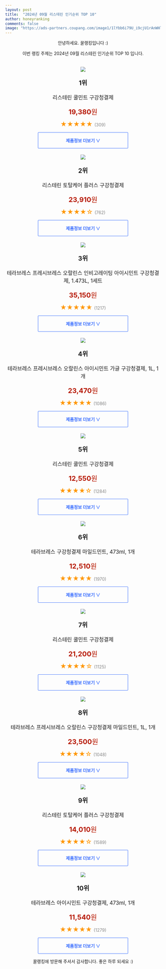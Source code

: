 ```yaml
---
layout: post
title:  "2024년 09월 리스테린 인기순위 TOP 10"
author: honeyranking
comments: false
image: "https://ads-partners.coupang.com/image1/1lYbb6i79U_i9cjU1rAnWHlgv8FgUYV_korPDISOGPENcsv5FH7InWkZYglzCBrRu-XDWNKeS0Fq7ha-2-LzfBAHX7mgwnMmcnL53OQIy4o4rJeEuf2wsySi3cb0xfPV_b-IvQ5ybIDjst09e4vFnUaZH8ebTYsJyKJN-o__wNmdzSAHKUdTweu39bfvLZzkv_wr6l-0kBE9ZbDr5-R3EzhpL71lH0wH9jahfbMAqnvPH1FdTSv0c15zTdYKKiQbGqGW0kECAO5rKTrpsFkybp4amIC4Y3-rfiuRDDu-2a73N8tw0mmV3Vr-"
---
```

<p style="text-align: center;">안녕하세요. 꿀랭킹입니다 :)</p>
<p style="text-align: center;">이번 랭킹 주제는 2024년 09월 리스테린 인기순위 TOP 10 입니다.</p><center><img src="https://ads-partners.coupang.com/image1/1lYbb6i79U_i9cjU1rAnWHlgv8FgUYV_korPDISOGPENcsv5FH7InWkZYglzCBrRu-XDWNKeS0Fq7ha-2-LzfBAHX7mgwnMmcnL53OQIy4o4rJeEuf2wsySi3cb0xfPV_b-IvQ5ybIDjst09e4vFnUaZH8ebTYsJyKJN-o__wNmdzSAHKUdTweu39bfvLZzkv_wr6l-0kBE9ZbDr5-R3EzhpL71lH0wH9jahfbMAqnvPH1FdTSv0c15zTdYKKiQbGqGW0kECAO5rKTrpsFkybp4amIC4Y3-rfiuRDDu-2a73N8tw0mmV3Vr-" style="margin-top:20px" /></center><p style="text-align: center; font-size: 20px"><b>1위</b></p><p style="text-align: center; font-size: 17px">리스테린 쿨민트 구강청결제</p><p style="text-align: center;"><span style="color: #b61800; font-size: 22px;"><b>19,380</b>원</span></p><p style="text-align: center;"><span style="color: #ff9600; font-size: 20px;">★★★★★ </span><span style="color: #878787;">(309)</span></p><center><a href="https://link.coupang.com/re/AFFSDP?lptag=AF3899140&subid=honeyrank&pageKey=6445744019&itemId=19026709518&vendorItemId=86128974289&traceid=V0-153-04fa4450d0dc7272&requestid=20240925090001024228407688&token=31850C%7CMIXED"><div style="font-size: 14px; display: inline-block; padding: 15px 90px; color: #346aff; border-radius: 2px; border: 1px solid #346aff; cursor: pointer;"><b>제품정보 더보기 &or;</b></div></a></center><center><img src="https://ads-partners.coupang.com/image1/GnIRjeZ1QMqzuzbKGh-knWYi0HUiDOqIUuTzkb4Amnjm0TCMWr3rysZ4eSvUmmB66YdmHx8QyI1_aBHQ9cBWcO55nC0376LV29XI-CCl1hKNlHG2CPAfRDRkQkndLk3RPJ8rPt9tCYkTnKWVvfh0L2zc_K-1hEONXdsOc4weIuWB8fT9ptaaybofeiIzsolXtTmZty5DluSTNHlAodqQ2rLT-pFEIVl2y2m7WwyGBB-xtKIV6OmUOG5iFLRDIxT4WklLF2Oerx1MLNDv2mGQBmGcZDmAjwCbRQlSitIut6qCR9frk4UN__Y=" style="margin-top:20px" /></center><p style="text-align: center; font-size: 20px"><b>2위</b></p><p style="text-align: center; font-size: 17px">리스테린 토탈케어 플러스 구강청결제</p><p style="text-align: center;"><span style="color: #b61800; font-size: 22px;"><b>23,910</b>원</span></p><p style="text-align: center;"><span style="color: #ff9600; font-size: 20px;">★★★★☆ </span><span style="color: #878787;">(762)</span></p><center><a href="https://link.coupang.com/re/AFFSDP?lptag=AF3899140&subid=honeyrank&pageKey=5441190&itemId=720552357&vendorItemId=86129189109&traceid=V0-153-0dae45fa37ecbcef&requestid=20240925090001024228407688&token=31850C%7CMIXED"><div style="font-size: 14px; display: inline-block; padding: 15px 90px; color: #346aff; border-radius: 2px; border: 1px solid #346aff; cursor: pointer;"><b>제품정보 더보기 &or;</b></div></a></center><center><img src="https://ads-partners.coupang.com/image1/5aN-M6krkZabEREr5ccu51FAJ600TKdfb1gg2adXCF5GpeUMjrcYw6ESzxCf_0Krf3Kz9GV9ZyEZ-27Fklsxx7hiEQVOpzDkKzJCVLRfbgdzvG4nOFw8_3ZAUOCq2J0mvubwDqGqmmP_SmojPoQmdq8BtKdSCckOzs2AeFLEOHzo_0HDthPH0toYX71oSL709TyhfpkV54CdzMUZP_AEZ6K13W_FPUdXju6pRoEIf8ju6s8_A1SRI_3ewu473Pd-kq6Jxgh8f_RAs-lLWyJtCX2016ZeAWO46H9psaRp00g=" style="margin-top:20px" /></center><p style="text-align: center; font-size: 20px"><b>3위</b></p><p style="text-align: center; font-size: 17px">테라브레스 프레시브레스 오랄린스 인비고레이팅 아이시민트 구강청결제, 1.473L, 1세트</p><p style="text-align: center;"><span style="color: #b61800; font-size: 22px;"><b>35,150</b>원</span></p><p style="text-align: center;"><span style="color: #ff9600; font-size: 20px;">★★★★★ </span><span style="color: #878787;">(1217)</span></p><center><a href="https://link.coupang.com/re/AFFSDP?lptag=AF3899140&subid=honeyrank&pageKey=6241265888&itemId=12599340100&vendorItemId=79867203904&traceid=V0-153-3a96ed09d1c3af67&clickBeacon=1c21deb0-7ad1-11ef-a993-fea8e8e319ec%7E3&requestid=20240925090001024228407688&token=31850C%7CMIXED"><div style="font-size: 14px; display: inline-block; padding: 15px 90px; color: #346aff; border-radius: 2px; border: 1px solid #346aff; cursor: pointer;"><b>제품정보 더보기 &or;</b></div></a></center><center><img src="https://ads-partners.coupang.com/image1/Gc07Ih-FKun6ypesGTKeHaysANATksuse9_v1iX0EIsL2ySxCGYPU20NPklMGN0UveZZkRtlhoBFaiT8km8Rg4VXg97mFwVq2bDf8pawYmNLdzuCQkikKEfvRnNoWVO9vj2v3_ibvncqVrsWF1DGKuFozRG5n-VW4XPZiS0o8qD9eCs-sI2H76xHQm_TQX3iW4N5cxF4xQHGOZl2vUTHbY7N4zno_b6LxsYSU94nPmcUkTef4BL-_Yfa2kaIvV0cqyRN2OUdlIvxKFo2-Jhf6R3N04xZbri6" style="margin-top:20px" /></center><p style="text-align: center; font-size: 20px"><b>4위</b></p><p style="text-align: center; font-size: 17px">테라브레스 프레시브레스 오랄린스 아이시민트 가글 구강청결제, 1L, 1개</p><p style="text-align: center;"><span style="color: #b61800; font-size: 22px;"><b>23,470</b>원</span></p><p style="text-align: center;"><span style="color: #ff9600; font-size: 20px;">★★★★★ </span><span style="color: #878787;">(1086)</span></p><center><a href="https://link.coupang.com/re/AFFSDP?lptag=AF3899140&subid=honeyrank&pageKey=7986732391&itemId=22186860289&vendorItemId=89233127051&traceid=V0-153-1f57dc6a5cf983d7&clickBeacon=1c21deb0-7ad1-11ef-8738-31912aa4da57%7E3&requestid=20240925090001024228407688&token=31850C%7CMIXED"><div style="font-size: 14px; display: inline-block; padding: 15px 90px; color: #346aff; border-radius: 2px; border: 1px solid #346aff; cursor: pointer;"><b>제품정보 더보기 &or;</b></div></a></center><center><img src="https://ads-partners.coupang.com/image1/01jL_WysQMXVO_Vj0xdroDaWS02twCrJGym3svA6nx9Ail3ouM9i9wf1Xap_wL0_3tB886zt5CDI8BKb0_q_K6r2sK4OjBZuty9MvHtwj_o_SyeJtYAo7NE0EMOXtxBOHj5EVcoJlna2IyGNX6GbcvJJdWLxan0PbCQZEbRA6-MmLWuNNQfxumSElK2-9S-jUAZ0fQsSjaKunsr2IYT39mUxfiJLNU7e53vU5PDWKSMrqlYHogCwpGzljO7DCPES3MoMZjgKD_P7aUoula3AaGnpf1eBSymwQXX3T1OCFa812QUpG1TXed-q" style="margin-top:20px" /></center><p style="text-align: center; font-size: 20px"><b>5위</b></p><p style="text-align: center; font-size: 17px">리스테린 쿨민트 구강청결제</p><p style="text-align: center;"><span style="color: #b61800; font-size: 22px;"><b>12,550</b>원</span></p><p style="text-align: center;"><span style="color: #ff9600; font-size: 20px;">★★★★☆ </span><span style="color: #878787;">(1284)</span></p><center><a href="https://link.coupang.com/re/AFFSDP?lptag=AF3899140&subid=honeyrank&pageKey=6445744019&itemId=14636346637&vendorItemId=84675387423&traceid=V0-153-04fa4450d0dc7272&requestid=20240925090001024228407688&token=31850C%7CMIXED"><div style="font-size: 14px; display: inline-block; padding: 15px 90px; color: #346aff; border-radius: 2px; border: 1px solid #346aff; cursor: pointer;"><b>제품정보 더보기 &or;</b></div></a></center><center><img src="https://ads-partners.coupang.com/image1/9bwL57HUtPnZ4LCv9Y_XxnupRd0IriCvInJP1lc6pZKGEeHdXq8zFdKV_b0g9JZt6MlP819Nz_65jiB6aFUFWcVRKehYIXL7H3AhatqImQNpXg5kFwbf6uGZcUqv03ocsNHQkyd8tr4j8T0Z1ElS8eHOBc48H1qYIUyXX3HyBSvlTThDwuH9wnBnjBAccD55Qx3FxrTi2KEx4BPg2VaN3YxLutSdWGSjisIqiSTlG8aolp0PQC8hKkZO5QCP9h54PPo86vmw4Z6aUlYDNMvePSIIGJDGwwJmFT7bANy-H2s=" style="margin-top:20px" /></center><p style="text-align: center; font-size: 20px"><b>6위</b></p><p style="text-align: center; font-size: 17px">테라브레스 구강청결제 마일드민트, 473ml, 1개</p><p style="text-align: center;"><span style="color: #b61800; font-size: 22px;"><b>12,510</b>원</span></p><p style="text-align: center;"><span style="color: #ff9600; font-size: 20px;">★★★★★ </span><span style="color: #878787;">(1970)</span></p><center><a href="https://link.coupang.com/re/AFFSDP?lptag=AF3899140&subid=honeyrank&pageKey=7699571298&itemId=22121454597&vendorItemId=90040543298&traceid=V0-153-2f5dca225edbdaae&clickBeacon=1c21deb0-7ad1-11ef-aba9-aefa24fc74c1%7E3&requestid=20240925090001024228407688&token=31850C%7CMIXED"><div style="font-size: 14px; display: inline-block; padding: 15px 90px; color: #346aff; border-radius: 2px; border: 1px solid #346aff; cursor: pointer;"><b>제품정보 더보기 &or;</b></div></a></center><center><img src="https://ads-partners.coupang.com/image1/zAbobeWZnM2r5S0dzJ4AaVL76PupoUfYL-9X4tMC3261PmVVqmrYywXTr-H5vR_5B0JPEUWHSNrvaoAZYGia0bnUzUuVItSs4WbxZGiq-BnvJv8ribBhA6h4wFiocPtDsNZaBUvx6Hn1NuWvOaoafUgPFyHtY_1cAoGwxeM6vkYJ9ZxepmY65UgP0UOKOohK6FDqwtw8i_gnkHthuISU0wM1KZSdswtkcpCkIoCRFrAGqtFOAxFsAtYm_hI32SwwRZf5taiXuAmKfpRKCyhmqhuwBYXMbuYUkVP-s6qCXzojtxY1Ve3NfvIh" style="margin-top:20px" /></center><p style="text-align: center; font-size: 20px"><b>7위</b></p><p style="text-align: center; font-size: 17px">리스테린 쿨민트 구강청결제</p><p style="text-align: center;"><span style="color: #b61800; font-size: 22px;"><b>21,200</b>원</span></p><p style="text-align: center;"><span style="color: #ff9600; font-size: 20px;">★★★★☆ </span><span style="color: #878787;">(1125)</span></p><center><a href="https://link.coupang.com/re/AFFSDP?lptag=AF3899140&subid=honeyrank&pageKey=6445744019&itemId=22511496934&vendorItemId=84675526457&traceid=V0-153-04fa4450d0dc7272&requestid=20240925090001024228407688&token=31850C%7CMIXED"><div style="font-size: 14px; display: inline-block; padding: 15px 90px; color: #346aff; border-radius: 2px; border: 1px solid #346aff; cursor: pointer;"><b>제품정보 더보기 &or;</b></div></a></center><center><img src="https://ads-partners.coupang.com/image1/7FVq_RW_jssT7Ezp7MDRZZOJzqdMOEJjXK8aW6S4kH2owv1frnWDMk7MzWngMNn-Oz8xZVrvmcj3R19esuYY-CThVk8pr_7s9i3tmWATfvq3ooqNDBADbfUlu1earFt6OkeWBv84wVIA3Jl6BnFBi0dlqUrHy52iy00DLUKhDKUU2EHBTAmzS3ZzXYk_pHMH3du_zYo3ZRMOdgeaDJKlzWkpHRq_4T84NtE5FBNAMQjQf3z0SyM5AF63egLr46pxSfIHUNGpo_yLrja0QtImUM8jTTqRA-cbDpnAFrA=" style="margin-top:20px" /></center><p style="text-align: center; font-size: 20px"><b>8위</b></p><p style="text-align: center; font-size: 17px">테라브레스 프레시브레스 오랄린스 구강청결제 마일드민트, 1L, 1개</p><p style="text-align: center;"><span style="color: #b61800; font-size: 22px;"><b>23,500</b>원</span></p><p style="text-align: center;"><span style="color: #ff9600; font-size: 20px;">★★★★☆ </span><span style="color: #878787;">(1048)</span></p><center><a href="https://link.coupang.com/re/AFFSDP?lptag=AF3899140&subid=honeyrank&pageKey=7699571298&itemId=15686817362&vendorItemId=89934275062&traceid=V0-153-2f5dca225edbdaae&clickBeacon=1c21deb0-7ad1-11ef-9973-44f57997a72e%7E3&requestid=20240925090001024228407688&token=31850C%7CMIXED"><div style="font-size: 14px; display: inline-block; padding: 15px 90px; color: #346aff; border-radius: 2px; border: 1px solid #346aff; cursor: pointer;"><b>제품정보 더보기 &or;</b></div></a></center><center><img src="https://ads-partners.coupang.com/image1/uO6wWsU2f5J--bQyuLcQW-ytELiuZ7MjM2pRolS3UUh57pAq-UzptEag0RBqUvKj2t7JZfFRhS95jYbj0yZ2dus22mufrhENjfNNk_rQlp-Xs9NtzIjjM9oTp3t7Iqwkk3BqHurZxrkV-fB_mdEdMBqG5K_e66oP0e2FANut4UuAfHv_fOT_VQXU9S0UP69yMywToto_KGbs2OGFcRqMsgjl_J8GIAXVEaeZ0Qu-c7forNEPNkNI7n7yvQXqTiEqWY0WtVLfoLM_BCJpYae2HlgEeHv9lhcA2G4CZ0U4kc2Ho2Bxh9Wi2Qw=" style="margin-top:20px" /></center><p style="text-align: center; font-size: 20px"><b>9위</b></p><p style="text-align: center; font-size: 17px">리스테린 토탈케어 플러스 구강청결제</p><p style="text-align: center;"><span style="color: #b61800; font-size: 22px;"><b>14,010</b>원</span></p><p style="text-align: center;"><span style="color: #ff9600; font-size: 20px;">★★★★☆ </span><span style="color: #878787;">(1589)</span></p><center><a href="https://link.coupang.com/re/AFFSDP?lptag=AF3899140&subid=honeyrank&pageKey=5441190&itemId=18042720102&vendorItemId=84677409553&traceid=V0-153-0dae45fa37ecbcef&requestid=20240925090001024228407688&token=31850C%7CMIXED"><div style="font-size: 14px; display: inline-block; padding: 15px 90px; color: #346aff; border-radius: 2px; border: 1px solid #346aff; cursor: pointer;"><b>제품정보 더보기 &or;</b></div></a></center><center><img src="https://ads-partners.coupang.com/image1/2kEu8fcid5BLn9r72qFCosfO5Wn5rLfVPYWog43_npiHH_-_6BrBXKfMDrlBoBQI_3gpfA6EjspBppMQJOej_vs9Zf2sSozGXS4ZPTM6bVqJ-PiveJ8kgbaRK4O23XZdddLUbt1xl75VfqkZVFQAy2PyfG-JNoSIaT83iLYRHL6uTdgDlD3S67-agR1H1ZWdOiZWsLi6249hLl87g41ivaRhK-weUpXhqTok_85PjsqujHxnsuYo4hDcrIns-zbBB6fWRHdEdJTU78TBwdpP8oLAsQlmYJaDo0edA7xmCw==" style="margin-top:20px" /></center><p style="text-align: center; font-size: 20px"><b>10위</b></p><p style="text-align: center; font-size: 17px">테라브레스 아이시민트 구강청결제, 473ml, 1개</p><p style="text-align: center;"><span style="color: #b61800; font-size: 22px;"><b>11,540</b>원</span></p><p style="text-align: center;"><span style="color: #ff9600; font-size: 20px;">★★★★★ </span><span style="color: #878787;">(1279)</span></p><center><a href="https://link.coupang.com/re/AFFSDP?lptag=AF3899140&subid=honeyrank&pageKey=7986732391&itemId=16605987117&vendorItemId=70253215443&traceid=V0-153-1f57dc6a5cf983d7&clickBeacon=1c21deb0-7ad1-11ef-a15b-dd1a4fc72851%7E3&requestid=20240925090001024228407688&token=31850C%7CMIXED"><div style="font-size: 14px; display: inline-block; padding: 15px 90px; color: #346aff; border-radius: 2px; border: 1px solid #346aff; cursor: pointer;"><b>제품정보 더보기 &or;</b></div></a></center><p style="text-align: center;">꿀랭킹에 방문해 주셔서 감사합니다. 좋은 하루 되세요 :)</p>